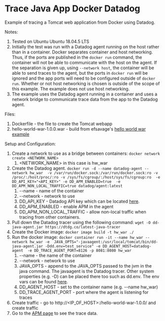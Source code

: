 # Trace Java App Docker Datadog  
  
Example of tracing a Tomcat web application from Docker using Datadog.  

Notes:  
1. Tested on Ubuntu Ubuntu 18.04.5 LTS  
1. Initially the test was run with a Datadog agent running on the host rather than in a container.  Docker separates
container and host networking.  Thus, if the ports are published in the ```docker run``` command, the container will 
not be able to communicate with the host on the agent.  If the separation is given up, using ```--network host```, the 
container will be able to send traces to the agent, but the ports in ```docker run``` will be ignored and the app ports 
will need to be configured outside of ```docker run```.  Whether or not host networking is chosen 
is outside of the scope of this example.  The example does not use host networking.  
1. The example uses the Datadog agent running in a container and uses a network bridge to communicate trace data from 
the app to the Datadog agent.   
  
Files:  
  
1. Dockerfile - the file to create the Tomcat webapp  
1. hello-world-war-1.0.0.war - build from efsavage's [hello world war example](https://github.com/efsavage/hello-world-war)  
  
Setup and Configuration:  

1. Create a network to use as a bridge between containers: ```docker network create <NETWORK_NAME>```  
   1. <NETWORK_NAME> in this case is hw_war  
1. Create the Datadog agent.  ```docker run -d --name datadog-agent --network hw_war 
-v /var/run/docker.sock:/var/run/docker.sock:ro -v /proc/:/host/proc/:ro -v /sys/fs/cgroup/:/host/sys/fs/cgroup:ro 
-e DD_API_KEY="<API_KEY>" -e DD_APM_ENABLED=true 
-e DD_APM_NON_LOCAL_TRAFFIC=true datadog/agent:latest```
   1. --name - name of the container
   1. --network - network to use  
   1. DD_API_KEY - Datadog API key which can be located [here](https://app.datadoghq.com/account/settings#api).  
   1. DD_APM_ENABLED - enable APM in the agent  
   1. DD_APM_NON_LOCAL_TRAFFIC - allow non-local traffic when tracing from other containers.  
1. Pull down the Datadog tracer using the following command: ```wget -O dd-java-agent.jar https://dtdg.co/latest-java-tracer```    
1. Create the Docker image: ```docker image build -t hw_war ./```  
1. Run the docker image: ```docker container run -it --name hw_war --network hw_war -e 
JAVA_OPTS="-javaagent:/usr/local/tomcat/bin/dd-java-agent.jar -Ddd.env=test_service" -e DD_AGENT_HOST=datadog-agent 
-e DD_TRACE_AGENT_PORT=8126 -p 8081:8080 hw_war```  
   1. --name - the name of the container  
   1. --network - network to use    
   1. JAVA_OPTS - append to the JAVA_OPTS passed to the jvm in the java command.  The javaagent is the Datadog tracer. 
   Other system properties (e.g. -D) can be placed there too such as dd.env.  The env vars can be found 
   [here](https://docs.datadoghq.com/tracing/setup/java/#configuration).  
   1. DD_AGENT_HOST - set to the container name (e.g. --name hw_war)  
   1. DD_TRACE_AGENT_PORT - port where the agent is listening for traces  
1. Create traffic - go to http://<IP_OF_HOST>:<PORT>/hello-world-war-1.0.0/ and create traffic  
1. Go to the [APM page](https://app.datadoghq.com/apm/services) to see the trace data.  
 